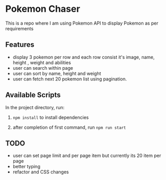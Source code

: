 # Pokemon Chaser

This is a repo where I am using Pokemon API to display Pokemon as per requirements

## Features

- display 3 pokemon per row and each row consist it's image, name, height , weight and abilities
- user can search within page
- user can sort by name, height and weight
- user can fetch next 20 pokemon list using pagination.

## Available Scripts

In the project directory, run:

1.  `npm install` to install dependencies

2.  after completion of first command, run `npm run start`

## TODO

- user can set page limit and per page item but currently its 20 item per page
- better typing
- refactor and CSS changes
